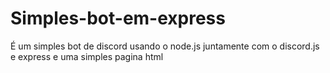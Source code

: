# Simples-bot-em-express
É um simples bot de discord usando o node.js juntamente com o discord.js e express e uma simples pagina html
